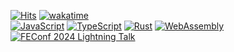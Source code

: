 [![Hits](https://hits.seeyoufarm.com/api/count/incr/badge.svg?url=https%3A%2F%2Fgithub.com%2Fgwansikk&count_bg=%2379C83D&title_bg=%23555555&icon=github.svg&icon_color=%23E7E7E7&title=hits)](https://github.com/gwansikk)
[![wakatime](https://wakatime.com/badge/user/018b296e-4cd5-41f2-aa72-2f479353ee2b.svg)](https://wakatime.com/@018b296e-4cd5-41f2-aa72-2f479353ee2b)  
[![JavaScript](https://img.shields.io/badge/JavaScript-F7DF1E?logo=javascript&logoColor=000&style=square)](https://developer.mozilla.org/ko/docs/Web/JavaScript)
[![TypeScript](https://img.shields.io/badge/TypeScript-3178C6?logo=typescript&logoColor=fff&style=square)](https://www.typescriptlang.org/)
[![Rust](https://img.shields.io/badge/Rust-000?logo=rust&logoColor=fff&style=square)](https://www.rust-lang.org/)
[![WebAssembly](https://img.shields.io/badge/WebAssembly-654FF0?logo=webassembly&logoColor=fff&style=square)](https://webassembly.org/)  
[![FEConf 2024 Lightning Talk](https://img.shields.io/badge/FEConf%202024%20Lightning%20Talk-%EC%98%A4%ED%94%88%EC%86%8C%EC%8A%A4%20%EA%B8%B0%EC%97%AC%2C%20%EC%96%B4%EB%A0%B5%EC%A7%80%20%EC%95%8A%EC%95%84%EC%9A%94!-8A2BE2?style=social&labelColor=8A2BE2)](https://drive.google.com/file/d/1qcXOaFodRQBR9pa_nBcdIeKVdEZACQNx/view)
